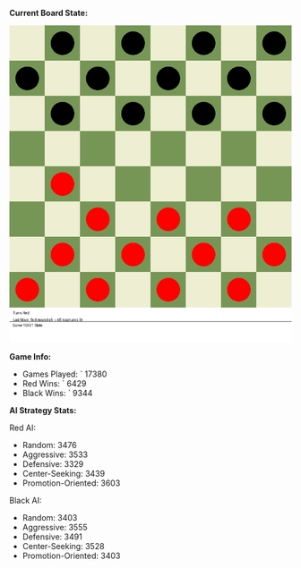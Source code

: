 
**Current Board State:**  
<!-- START_GIF -->
![Checkers Game](./checkers_game.gif)
<!-- END_GIF -->

**Game Info:**  
- Games Played: `<!-- GAMES_PLAYED --> 17380
- Red Wins: `<!-- RED_WINS --> 6429
- Black Wins: `<!-- BLACK_WINS --> 9344

<!-- AI_STATS -->
**AI Strategy Stats:**

Red AI:
- Random: 3476
- Aggressive: 3533
- Defensive: 3329
- Center-Seeking: 3439
- Promotion-Oriented: 3603

Black AI:
- Random: 3403
- Aggressive: 3555
- Defensive: 3491
- Center-Seeking: 3528
- Promotion-Oriented: 3403
